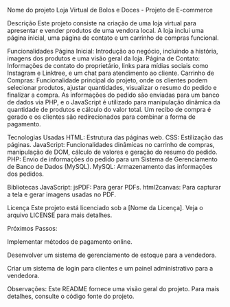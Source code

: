 Nome do projeto
Loja Virtual de Bolos e Doces - Projeto de E-commerce

Descrição
Este projeto consiste na criação de uma loja virtual para apresentar e vender produtos de uma vendora local. A loja inclui uma página inicial, uma página de contato e um carrinho de compras funcional.

Funcionalidades
Página Inicial: Introdução ao negócio, incluindo a história, imagens dos produtos e uma visão geral da loja.
Página de Contato: Informações de contato do proprietário, links para mídias sociais como Instagram e Linktree, e um chat para atendimento ao cliente.
Carrinho de Compras: Funcionalidade principal do projeto, onde os clientes podem selecionar produtos, ajustar quantidades, visualizar o resumo do pedido e finalizar a compra. As informações do pedido são enviadas para um banco de dados via PHP, e o JavaScript é utilizado para manipulação dinâmica da quantidade de produtos e cálculo do valor total. Um recibo de compra é gerado e os clientes são redirecionados para combinar a forma de pagamento.

Tecnologias Usadas
HTML: Estrutura das páginas web.
CSS: Estilização das páginas.
JavaScript: Funcionalidades dinâmicas no carrinho de compras, manipulação de DOM, cálculo de valores e geração do resumo do pedido.
PHP: Envio de informações do pedido para um Sistema de Gerenciamento de Banco de Dados (MySQL).
MySQL: Armazenamento das informações dos pedidos.

Bibliotecas JavaScript:
jsPDF: Para gerar PDFs.
html2canvas: Para capturar a tela e gerar imagens usadas no PDF.

Licença
Este projeto está licenciado sob a [Nome da Licença]. Veja o arquivo LICENSE para mais detalhes.

Próximos Passos:

Implementar métodos de pagamento online.

Desenvolver um sistema de gerenciamento de estoque para a vendedora.

Criar um sistema de login para clientes e um painel administrativo para a vendedora.

Observações:
Este README fornece uma visão geral do projeto. Para mais detalhes, consulte o código fonte do projeto.
